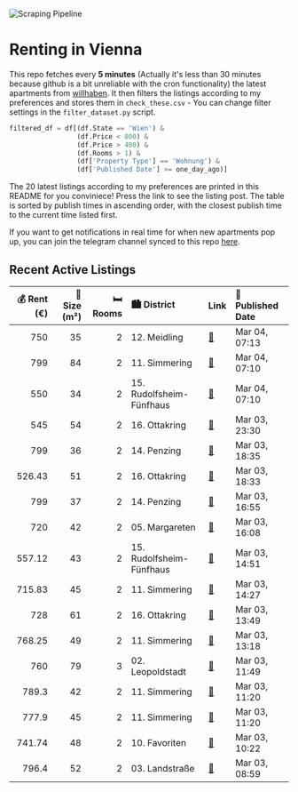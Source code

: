 ![Scraping Pipeline](https://github.com/AthomsG/renting-in-vienna/actions/workflows/run_pipeline.yml/badge.svg)


# Renting in Vienna

This repo fetches every **5 minutes** (Actually it's less than 30 minutes because github is a bit unreliable with the cron functionality) the latest apartments from [willhaben](https://www.willhaben.at/).
It then filters the listings according to my preferences and stores them in `check_these.csv` - You can change filter settings in the `filter_dataset.py` script.

```python
filtered_df = df[(df.State == 'Wien') & 
                 (df.Price < 800) &
                 (df.Price > 400) &
                 (df.Rooms > 1) &
                 (df['Property Type'] == 'Wohnung') &
                 (df['Published Date'] >= one_day_ago)]
```

The 20 latest listings according to my preferences are printed in this README for you conviniece! Press the link to see the listing post.
The table is sorted by publish times in ascending order, with the closest publish time to the current time listed first.

If you want to get notifications in real time for when new apartments pop up, you can join the telegram channel synced to this repo [here](https://t.me/+1HPAYOf5BSsyNTlk).

## Recent Active Listings

|   💰 Rent (€) |   📏 Size (m²) |   🛏️ Rooms | 🏙️ District              | Link                                                                                                                                                                                                                        | 📅 Published Date   |
|-------------:|--------------:|-----------:|:-------------------------|:----------------------------------------------------------------------------------------------------------------------------------------------------------------------------------------------------------------------------|:-------------------|
|       750    |            35 |          2 | 12. Meidling             | [🔗](https://www.willhaben.at/iad/immobilien/d/mietwohnungen/wien/wien-1120-meidling/360%C2%B0-tour-//-neubau-balkonwohnung-am-wienerberg-783053018/)                                                                        | Mar 04, 07:13      |
|       799    |            84 |          2 | 11. Simmering            | [🔗](https://www.willhaben.at/iad/immobilien/d/mietwohnungen/wien/wien-1110-simmering/%22perfekt-zum-wohlf%C3%BChlen%21%22-1268461944/)                                                                                      | Mar 04, 07:10      |
|       550    |            34 |          2 | 15. Rudolfsheim-Fünfhaus | [🔗](https://www.willhaben.at/iad/immobilien/d/mietwohnungen/wien/wien-1150-rudolfsheim-f%C3%BCnfhaus/%222-zimmer-wohnung-n%C3%A4he-u3-station-schweglerstra%C3%9Fe%22-1901443782/)                                          | Mar 04, 07:10      |
|       545    |            54 |          2 | 16. Ottakring            | [🔗](https://www.willhaben.at/iad/immobilien/d/mietwohnungen/wien/wien-1160-ottakring/gemeindewohnung-direktvergabe-997187755/)                                                                                              | Mar 03, 23:30      |
|       799    |            36 |          2 | 14. Penzing              | [🔗](https://www.willhaben.at/iad/immobilien/d/mietwohnungen/wien/wien-1140-penzing/hofseitige-2-zimmer-neubauwohnung-mit-idealer-aufteilung-1313787120/)                                                                    | Mar 03, 18:35      |
|       526.43 |            51 |          2 | 16. Ottakring            | [🔗](https://www.willhaben.at/iad/immobilien/d/mietwohnungen/wien/wien-1160-ottakring/gemeindewohnung-1500893406/)                                                                                                           | Mar 03, 18:33      |
|       799    |            37 |          2 | 14. Penzing              | [🔗](https://www.willhaben.at/iad/immobilien/d/mietwohnungen/wien/wien-1140-penzing/37m%C2%B2---2.stock---moderne-2-zimmer-wohnung-mit-heiz--und-k%C3%BChlkombi-1255935771/)                                                 | Mar 03, 16:55      |
|       720    |            42 |          2 | 05. Margareten           | [🔗](https://www.willhaben.at/iad/immobilien/d/mietwohnungen/wien/wien-1050-margareten/vermieten-gepflegte-wohnung-in-guter-lage-1050-wien-1532518638/)                                                                      | Mar 03, 16:08      |
|       557.12 |            43 |          2 | 15. Rudolfsheim-Fünfhaus | [🔗](https://www.willhaben.at/iad/immobilien/d/mietwohnungen/wien/wien-1150-rudolfsheim-f%C3%BCnfhaus/erstbezug-nach-sanierung---2-zimmer-wohnung-in-zentraler-lage-1771938847/)                                             | Mar 03, 14:51      |
|       715.83 |            45 |          2 | 11. Simmering            | [🔗](https://www.willhaben.at/iad/immobilien/d/mietwohnungen/wien/wien-1110-simmering/moderne-sehr-helle-dachgeschosswohnung-mit-sonniger-terrasse---2er-wg-tauglich---vis-a-vis-u3-station-enkplatz-gelegen%21-2080381507/) | Mar 03, 14:27      |
|       728    |            61 |          2 | 16. Ottakring            | [🔗](https://www.willhaben.at/iad/immobilien/d/mietwohnungen/wien/wien-1160-ottakring/gut-geschnittene-wohnung-in-guter-lage-932927905/)                                                                                     | Mar 03, 13:49      |
|       768.25 |            49 |          2 | 11. Simmering            | [🔗](https://www.willhaben.at/iad/immobilien/d/mietwohnungen/wien/wien-1110-simmering/terrassentraum-f%C3%BCr-p%C3%A4rchen---wohnung-mit-perfektem-grundriss---n%C3%A4he-einkaufszentrum-huma-eleven-1648037480/)            | Mar 03, 13:18      |
|       760    |            79 |          3 | 02. Leopoldstadt         | [🔗](https://www.willhaben.at/iad/immobilien/d/mietwohnungen/wien/wien-1020-leopoldstadt/3-zimmer-gemeinde-wohnung-im-1020-wien-wwt/-vk-906762386/)                                                                          | Mar 03, 11:49      |
|       789.3  |            42 |          2 | 11. Simmering            | [🔗](https://www.willhaben.at/iad/immobilien/d/mietwohnungen/wien/wien-1110-simmering/n%C3%A4he-schloss-neugeb%C3%A4ude---wohnung-perfekt-f%C3%BCr-singles-oder-p%C3%A4rchen-mit-freifl%C3%A4che-989562853/)                 | Mar 03, 11:20      |
|       777.9  |            45 |          2 | 11. Simmering            | [🔗](https://www.willhaben.at/iad/immobilien/d/mietwohnungen/wien/wien-1110-simmering/ina---p%C3%A4rchenwohnung-mit-perfektem-grundriss---n%C3%A4he-kaiserebersdorf-2107925973/)                                             | Mar 03, 11:20      |
|       741.74 |            48 |          2 | 10. Favoriten            | [🔗](https://www.willhaben.at/iad/immobilien/d/mietwohnungen/wien/wien-1100-favoriten/ol%C3%A9-ol%C3%A9---oh-la-laa-%21-bezugsfertig-mai-2025%21-1101051871/)                                                                | Mar 03, 10:22      |
|       796.4  |            52 |          2 | 03. Landstraße           | [🔗](https://www.willhaben.at/iad/immobilien/d/mietwohnungen/wien/wien-1030-landstra%C3%9Fe/genossenschaftswohnung-mit-balkon-&-top-ausstattung-in-1030-wien-1711325663/)                                                    | Mar 03, 08:59      |
